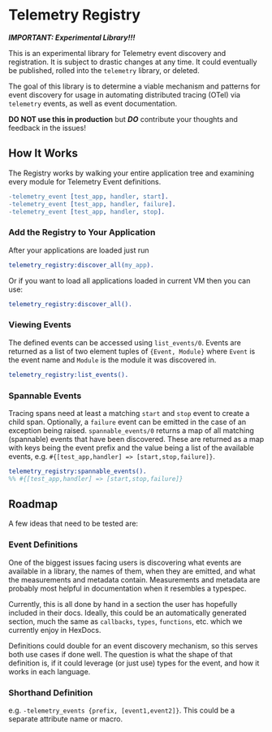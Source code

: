 # Telemetry Registry

***IMPORTANT: Experimental Library!!!***

This is an experimental library for Telemetry event discovery and registration. It is subject
to drastic changes at any time. It could eventually be published, rolled into the `telemetry`
library, or deleted.

The goal of this library is to determine a viable mechanism and patterns for event discovery
for usage in automating distributed tracing (OTel) via `telemetry` events, as well as event
documentation.

**DO NOT use this in production** but **_DO_** contribute your thoughts and feedback in the
issues!

## How It Works

The Registry works by walking your entire application tree and examining every module for
Telemetry Event definitions.

```erlang
-telemetry_event [test_app, handler, start].
-telemetry_event [test_app, handler, failure].
-telemetry_event [test_app, handler, stop].
```

### Add the Registry to Your Application

After your applications are loaded just run

```erlang
telemetry_registry:discover_all(my_app).
```

Or if you want to load all applications loaded in current VM then you can use:

```erlang
telemetry_registry:discover_all().
```

### Viewing Events

The defined events can be accessed using `list_events/0`. Events are returned as a list of
two element tuples of `{Event, Module}` where `Event` is the event name and `Module` is the
module it was discovered in.

```erlang
telemetry_registry:list_events().
```

### Spannable Events

Tracing spans need at least a matching `start` and `stop` event to create a child span.
Optionally, a `failure` event can be emitted in the case of an exception being raised.
`spannable_events/0` returns a map of all matching (spannable) events that have been
discovered. These are returned as a map with keys being the event prefix and the value
being a list of the available events, e.g. `#{[test_app,handler] => [start,stop,failure]}`.

```erlang
telemetry_registry:spannable_events().
%% #{[test_app,handler] => [start,stop,failure]}
```

## Roadmap

A few ideas that need to be tested are:

### Event Definitions

One of the biggest issues facing users is discovering what events are available in a library,
the names of them, when they are emitted, and what the measurements and metadata contain.
Measurements and metadata are probably most helpful in documentation when it resembles a
typespec.

Currently, this is all done by hand in a section the user has hopefully included in their docs.
Ideally, this could be an automatically generated section, much the same as `callbacks`, `types`,
`functions`, etc. which we currently enjoy in HexDocs.

Definitions could double for an event discovery mechanism, so this serves both use cases
if done well. The question is what the shape of that definition is, if it could leverage
(or just use) types for the event, and how it works in each language.

### Shorthand Definition

e.g. `-telemetry_events {prefix, [event1,event2]}`. This could be a separate attribute name or
macro.
